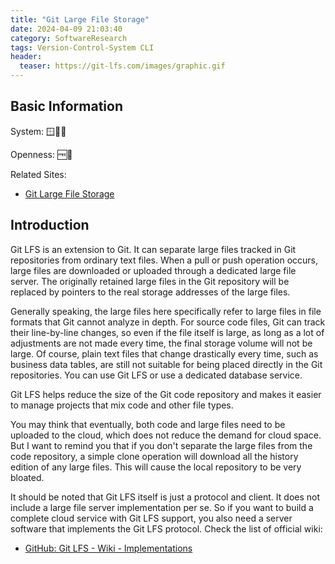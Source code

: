```yaml
---
title: "Git Large File Storage"
date: 2024-04-09 21:03:40
category: SoftwareResearch
tags: Version-Control-System CLI
header:
  teaser: https://git-lfs.com/images/graphic.gif
---
```


## Basic Information

System: 🪟🍎🐧

Openness: 🆓📖

Related Sites:

* [Git Large File Storage](https://git-lfs.com/)

## Introduction

Git LFS is an extension to Git. It can separate large files tracked in Git repositories from ordinary text files. When a pull or push operation occurs, large files are downloaded or uploaded through a dedicated large file server. The originally retained large files in the Git repository will be replaced by pointers to the real storage addresses of the large files.

Generally speaking, the large files here specifically refer to large files in file formats that Git cannot analyze in depth. For source code files, Git can track their line-by-line changes, so even if the file itself is large, as long as a lot of adjustments are not made every time, the final storage volume will not be large. Of course, plain text files that change drastically every time, such as business data tables, are still not suitable for being placed directly in the Git repositories. You can use Git LFS or use a dedicated database service.

Git LFS helps reduce the size of the Git code repository and makes it easier to manage projects that mix code and other file types.

You may think that eventually, both code and large files need to be uploaded to the cloud, which does not reduce the demand for cloud space. But I want to remind you that if you don't separate the large files from the code repository, a simple clone operation will download all the history edition of any large files. This will cause the local repository to be very bloated.

It should be noted that Git LFS itself is just a protocol and client. It does not include a large file server implementation per se. So if you want to build a complete cloud service with Git LFS support, you also need a server software that implements the Git LFS protocol. Check the list of official wiki:

* [GitHub: Git LFS - Wiki - Implementations](https://github.com/git-lfs/git-lfs/wiki/Implementations)
